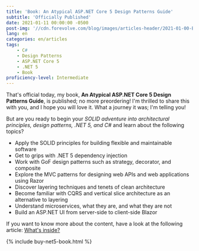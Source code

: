 ```yaml
---
title: 'Book: An Atypical ASP.NET Core 5 Design Patterns Guide'
subtitle: 'Officially Published'
date: 2021-01-11 00:00:00 -0500
post-img: '//cdn.forevolve.com/blog/images/articles-header/2021-01-00-Book-published.png'
lang: en
categories: en/articles
tags:
    - C#
    - Design Patterns
    - ASP.NET Core 5
    - .NET 5
    - Book
proficiency-level: Intermediate
---
```


That's official today, my book, **An Atypical ASP.NET Core 5 Design Patterns Guide**, is published; no more preordering!
I'm thrilled to share this with you, and I hope you will love it.
What a journey it was; I'm telling you!

But are you ready to begin your _SOLID adventure into architectural principles, design patterns, .NET 5, and C#_ and learn about the following topics?

<!--more-->

-   Apply the SOLID principles for building flexible and maintainable software
-   Get to grips with .NET 5 dependency injection
-   Work with GoF design patterns such as strategy, decorator, and composite
-   Explore the MVC patterns for designing web APIs and web applications using Razor
-   Discover layering techniques and tenets of clean architecture
-   Become familiar with CQRS and vertical slice architecture as an alternative to layering
-   Understand microservices, what they are, and what they are not
-   Build an ASP.NET UI from server-side to client-side Blazor

If you want to know more about the content, have a look at the following article:
[What's inside?](/en/articles/2021/01/05/book-an-atypical-asp-net-core-5-design-patterns-guide-content/)

{% include buy-net5-book.html %}
